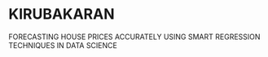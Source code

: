 # KIRUBAKARAN
FORECASTING HOUSE PRICES ACCURATELY USING SMART REGRESSION TECHNIQUES IN DATA SCIENCE
